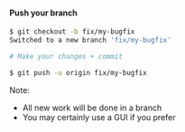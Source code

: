 #### Push your branch

```sh
$ git checkout -b fix/my-bugfix
Switched to a new branch 'fix/my-bugfix'

# Make your changes + commit

$ git push -u origin fix/my-bugfix
```

Note:

* All new work will be done in a branch
* You may certainly use a GUI if you prefer
